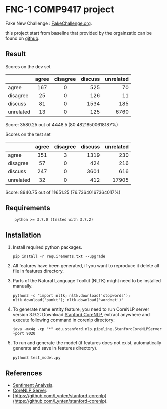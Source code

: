 # FNC-1 COMP9417 project

Fake New Challenge : [FakeChallenge.org](http://fakenewschallenge.org).

this project start from baseline that provided by the orgainzatio can be found on [github](https://github.com/FakeNewsChallenge/fnc-1-baseline).

## Result

Scores on the dev set

|           | agree | disagree | discuss | unrelated |
| --------- | :---: | :------: | ------: | --------: |
| agree     |  167  |    0     |     525 |        70 |
| disagree  |  25   |    0     |     126 |        11 |
| discuss   |  81   |    0     |    1534 |       185 |
| unrelated |  13   |    0     |     125 |      6760 |

Score: 3580.25 out of 4448.5 (80.48218500618187%)

Scores on the test set

|           | agree | disagree | discuss | unrelated |
| --------- | :---: | :------: | ------: | --------: |
| agree     |  351  |    3     |    1319 |       230 |
| disagree  |  57   |    0     |     424 |       216 |
| discuss   |  247  |    0     |    3601 |       616 |
| unrelated |  32   |    0     |     412 |     17905 |

Score: 8940.75 out of 11651.25 (76.73640167364017%)

## Requirements

    	python >= 3.7.0 (tested with 3.7.2)

## Installation

1.  Install required python packages.

        pip install -r requirements.txt --upgrade

2.  All features have been generated, if you want to reproduce it delete all file in features directory.

3.  Parts of the Natural Language Toolkit (NLTK) might need to be installed manually.

        python3 -c "import nltk; nltk.download('stopwords'); nltk.download('punkt'); nltk.download('wordnet')"

4.  To generate name entity feature, you need to run CoreNLP server version 3.9.2: Download [Stanford CoreNLP](https://stanfordnlp.github.io/CoreNLP/history.html), extract anywhere and execute following command in corenlp directory:

        java -mx4g -cp "*" edu.stanford.nlp.pipeline.StanfordCoreNLPServer -port 9020

5.  To run and generate the model (if features does not exist, automatically generate and save in features directory).

        python3 test_model.py

## References

- [Sentiment Analysis](http://www.nltk.org/howto/sentiment.html).
- [CoreNLP Server](https://stanfordnlp.github.io/CoreNLP/index.html).
- [https://github.com/Lynten/stanford-corenlp](https://github.com/Lynten/stanford-corenlp).
